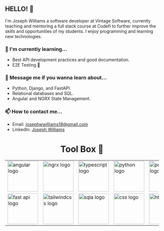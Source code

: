 ## HELLO! 🤺

I'm Joseph Williams a software developer at Vintage Software, currently teaching and mentoring a full stack course at Codefi to further improve the skills and opportunities of my students. I enjoy programming and learning new technologies.

### 🌱 I'm currently learning...
- Best API development practices and good documentation.
- E2E Testing 🧪

### 💬 Message me if you wanna learn about...
- Python, Django, and FastAPI.
- Relational databases and SQL.
- Angular and NGRX State Management.

### 📫 How to contact me...
- Email: josephwwilliams18@gmail.com
- LinkedIn: [Joseph Williams](https://www.linkedin.com/in/joseph-williams-b8b273253/)


<h1 align="center">Tool Box 🧰</h1>
<table align="center" style="width:100%">
  <tr>
    <td><img src="https://angular.io/assets/images/logos/angular/angular.svg" height="100" width="100" alt="angular logo"></td>
    <td><img src="https://cdn.worldvectorlogo.com/logos/ngrx.svg" height="100" width="100" alt="ngrx logo"></td>
    <td><img src="https://cdn.jsdelivr.net/gh/devicons/devicon/icons/typescript/typescript-original.svg" height="100" width="100" alt="typescript logo"></td>
    <td><img src="https://cdn.jsdelivr.net/gh/devicons/devicon/icons/python/python-original.svg" height="100" width="100" alt="python logo"></td>
    <td><img src="https://cdn.jsdelivr.net/gh/devicons/devicon/icons/postgresql/postgresql-original.svg" height="100" width="100" alt="postgres logo"></td>
    <td><img src="https://cdn.jsdelivr.net/gh/devicons/devicon/icons/django/django-plain.svg" height="100" width="100" alt="django logo"></td>
    <td><img src="https://cdn.jsdelivr.net/gh/devicons/devicon/icons/ruby/ruby-original.svg" height="100" width="100" alt="ruby logo"></td>
  </tr>
  <tr>
    <td><img src="https://cdn.jsdelivr.net/gh/devicons/devicon/icons/fastapi/fastapi-original.svg" height="100" width="100" alt="fast api logo"></td>
    <td><img src="https://cdn.worldvectorlogo.com/logos/tailwindcss.svg" height="100" width="100" alt="tailwindcss logo"></td>
    <td><img src="https://cdn.jsdelivr.net/gh/devicons/devicon/icons/sqlalchemy/sqlalchemy-original.svg" height="100" width="100" alt="sqla logo"></td>
    <td><img src="https://cdn.jsdelivr.net/gh/devicons/devicon/icons/css3/css3-original.svg" height="100" width="100" alt="css logo"></td>
    <td><img src="https://cdn.jsdelivr.net/gh/devicons/devicon/icons/html5/html5-original.svg" height="100" width="100" alt="html logo"></td>
    <td><img src="https://cdn.jsdelivr.net/gh/devicons/devicon/icons/javascript/javascript-original.svg" height="100" width="100" alt="javascript logo"></td>
    <td><img src="https://cdn.jsdelivr.net/gh/devicons/devicon/icons/rails/rails-plain.svg" height="100" width="100" alt="rails logo"></td>
  </tr>
</table>
